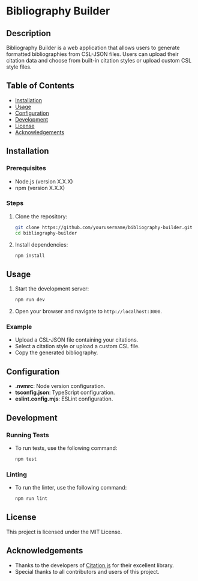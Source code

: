 # Bibliography Builder

## Description
Bibliography Builder is a web application that allows users to generate formatted bibliographies from CSL-JSON files. Users can upload their citation data and choose from built-in citation styles or upload custom CSL style files.

## Table of Contents
- [Installation](#installation)
- [Usage](#usage)
- [Configuration](#configuration)
- [Development](#development)
- [License](#license)
- [Acknowledgements](#acknowledgements)

## Installation
### Prerequisites
- Node.js (version X.X.X)
- npm (version X.X.X)

### Steps
1. Clone the repository:
   ```sh
   git clone https://github.com/yourusername/bibliography-builder.git
   cd bibliography-builder
   ```
2. Install dependencies:
   ```sh
   npm install
   ```

## Usage
1. Start the development server:
   ```sh
   npm run dev
   ```
2. Open your browser and navigate to `http://localhost:3000`.

### Example
- Upload a CSL-JSON file containing your citations.
- Select a citation style or upload a custom CSL file.
- Copy the generated bibliography.

## Configuration
- **.nvmrc**: Node version configuration.
- **tsconfig.json**: TypeScript configuration.
- **eslint.config.mjs**: ESLint configuration.

## Development
### Running Tests
- To run tests, use the following command:
  ```sh
  npm test
  ```

### Linting
- To run the linter, use the following command:
  ```sh
  npm run lint
  ```

## License
This project is licensed under the MIT License.

## Acknowledgements
- Thanks to the developers of [Citation.js](https://citation.js.org/) for their excellent library.
- Special thanks to all contributors and users of this project.
